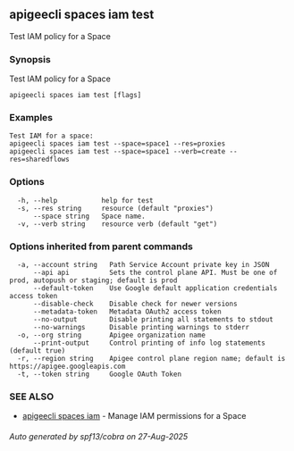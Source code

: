 ## apigeecli spaces iam test

Test IAM policy for a Space

### Synopsis

Test IAM policy for a Space

```
apigeecli spaces iam test [flags]
```

### Examples

```
Test IAM for a space:
apigeecli spaces iam test --space=space1 --res=proxies
apigeecli spaces iam test --space=space1 --verb=create --res=sharedflows
```

### Options

```
  -h, --help           help for test
  -s, --res string     resource (default "proxies")
      --space string   Space name.
  -v, --verb string    resource verb (default "get")
```

### Options inherited from parent commands

```
  -a, --account string   Path Service Account private key in JSON
      --api api          Sets the control plane API. Must be one of prod, autopush or staging; default is prod
      --default-token    Use Google default application credentials access token
      --disable-check    Disable check for newer versions
      --metadata-token   Metadata OAuth2 access token
      --no-output        Disable printing all statements to stdout
      --no-warnings      Disable printing warnings to stderr
  -o, --org string       Apigee organization name
      --print-output     Control printing of info log statements (default true)
  -r, --region string    Apigee control plane region name; default is https://apigee.googleapis.com
  -t, --token string     Google OAuth Token
```

### SEE ALSO

* [apigeecli spaces iam](apigeecli_spaces_iam.md)	 - Manage IAM permissions for a Space

###### Auto generated by spf13/cobra on 27-Aug-2025
